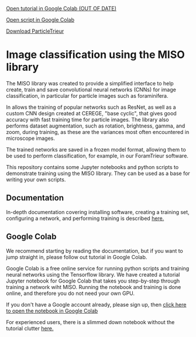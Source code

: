 [Open tutorial in Google Colab (OUT OF DATE)](https://colab.research.google.com/github/microfossil/particle-classification-examples/blob/master/image_classification_with_miso_tutorial.ipynb)

[Open script in Google Colab](https://colab.research.google.com/github/microfossil/particle-classification-examples/blob/master/image_classification_with_miso_quick.ipynb)

[Download ParticleTrieur](https://particle-classification.readthedocs.io/en/latest/)

# Image classification using the MISO library

The MISO library was created to provide a simplified interface to help create, train and save convolutional neural networks (CNNs) for image classification, in particular for particle images such as foraminifera.

In allows the training of popular networks such as ResNet, as well as a custom CNN design created at CEREGE, "base cyclic", that gives good accuracy with fast training time for particle images. The library also performs dataset augmentation, such as rotation, brightness, gamma, and zoom, during training, as these are the variances most often encountered in microscope images.

The trained networks are saved in a frozen model format, allowing them to be used to perform classification, for example, in our ForamTrieur software.

This repository contains some Jupyter notebooks and python scripts to demonstrate training using the MISO library. They can be used as a base for writing your own scripts.

## Documentation

In-depth documentation covering installing software, creating a training set, configuring a network, and performing training is described [here.](https://particle-classification.readthedocs.io/en/latest/)

##  Google Colab 

We recommend starting by reading the documentation, but if you want to jump straight in, please follow out tutorial in Google Colab.

Google Colab is a free online service for running python scripts and training neural networks using the Tensorflow library. We have created a tutorial Jupyter notebook for Google Colab that takes you step-by-step through training a network wiht MISO. Running the notebook and training is done online, and therefore you do not need your own GPU.

If you don't have a Google account already, please sign up, then [click here to open the notebook in Google Colab](https://colab.research.google.com/github/microfossil/particle-classification-examples/blob/master/image_classification_with_miso_tutorial.ipynb)

For experienced users, there is a slimmed down notebook without the tutorial clutter [here.](https://colab.research.google.com/github/microfossil/particle-classification-examples/blob/master/image_classification_with_miso_quick.ipynb)
